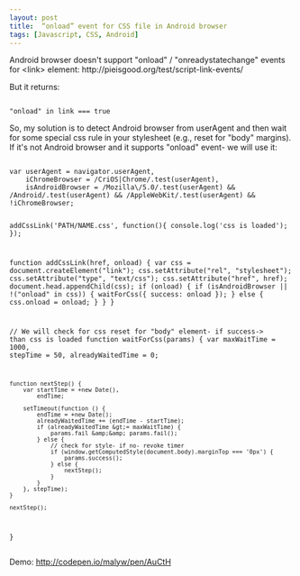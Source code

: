 ```yaml
---
layout: post
title:  “onload” event for CSS file in Android browser
tags: [Javascript, CSS, Android]
---
```


<p><span>Android browser doesn't support "onload" / "onreadystatechange" events for &lt;link&gt; element: http://pieisgood.org/test/script-link-events/</span></p>
<p>But it returns:</p>
<pre><code class="javascript">
"onload" in link === true
</code></pre>
<p>So, my solution is to detect Android browser from userAgent and then wait for some special css rule in your stylesheet (e.g., reset for "body" margins).<br />If it's not Android browser and it supports "onload" event- we will use it:</p>
<pre><code class="javascript">
var userAgent = navigator.userAgent,
    iChromeBrowser = /CriOS|Chrome/.test(userAgent),
    isAndroidBrowser = /Mozilla\/5.0/.test(userAgent) &amp;&amp; /Android/.test(userAgent) &amp;&amp; /AppleWebKit/.test(userAgent) &amp;&amp; !iChromeBrowser; 

addCssLink('PATH/NAME.css', function(){
    console.log('css is loaded');
});

function addCssLink(href, onload) {
    var css = document.createElement("link");
    css.setAttribute("rel", "stylesheet");
    css.setAttribute("type", "text/css");
    css.setAttribute("href", href);
    document.head.appendChild(css);
    if (onload) {
        if (isAndroidBrowser || !("onload" in css)) {
            waitForCss({
                success: onload
            });
        } else {
            css.onload = onload;
        }
    }
}

// We will check for css reset for "body" element- if success-&gt; than css is loaded
function waitForCss(params) {
    var maxWaitTime = 1000,
        stepTime = 50,
        alreadyWaitedTime = 0;

    function nextStep() {
        var startTime = +new Date(),
            endTime;

        setTimeout(function () {
            endTime = +new Date();
            alreadyWaitedTime += (endTime - startTime);
            if (alreadyWaitedTime &gt;= maxWaitTime) {
                params.fail &amp;&amp; params.fail();
            } else {
                // check for style- if no- revoke timer
                if (window.getComputedStyle(document.body).marginTop === '0px') {
                    params.success();
                } else {
                    nextStep();
                }
            }
        }, stepTime);
    }

    nextStep();
}</code></pre>
<p><span>Demo:&nbsp;</span><a href="http://codepen.io/malyw/pen/AuCtH" rel="nofollow">http://codepen.io/malyw/pen/AuCtH</a></p>